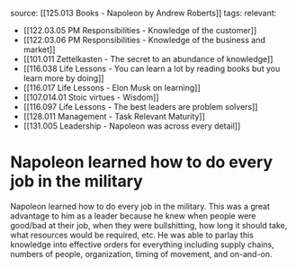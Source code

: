 source: [[125.013 Books - Napoleon by Andrew Roberts]]
tags:
relevant:
- [[122.03.05 PM Responsibilities - Knowledge of the customer]]
- [[122.03.06 PM Responsibilities - Knowledge of the business and market]]
- [[101.011 Zettelkasten - The secret to an abundance of knowledge]]
- [[116.038 Life Lessons - You can learn a lot by reading books but you learn more by doing]]
- [[116.017 Life Lessons - Elon Musk on learning]]
- [[107.014.01 Stoic virtues - Wisdom]]
- [[116.097 Life Lessons - The best leaders are problem solvers]]
- [[128.011 Management - Task Relevant Maturity]]
- [[131.005 Leadership - Napoleon was across every detail]]

# Napoleon learned how to do every job in the military

Napoleon learned how to do every job in the military. This was a great advantage to him as a leader because he knew when people were good/bad at their job, when they were bullshitting, how long it should take, what resources would be required, etc. He was able to parlay this knowledge into effective orders for everything including supply chains, numbers of people, organization, timing of movement, and on-and-on.